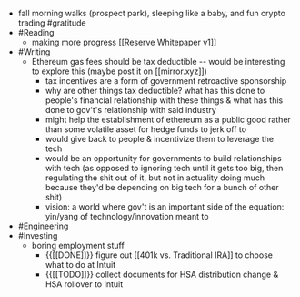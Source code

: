 - fall morning walks (prospect park), sleeping like a baby, and fun crypto trading #gratitude
- #Reading
    - making more progress [[Reserve Whitepaper v1]]
- #Writing
    - Ethereum gas fees should be tax deductible -- would be interesting to explore this (maybe post it on [[mirror.xyz]])
        - tax incentives are a form of government retroactive sponsorship
        - why are other things tax deductible? what has this done to people's financial relationship with these things & what has this done to gov't's relationship with said industry
        - might help the establishment of ethereum as a public good rather than some volatile asset for hedge funds to jerk off to
        - would give back to people & incentivize them to leverage the tech
        - would be an opportunity for governments to build relationships with tech (as opposed to ignoring tech until it gets too big, then regulating the shit out of it, but not in actuality doing much because they'd be depending on big tech for a bunch of other shit)
        - vision: a world where gov't is an important side of the equation: yin/yang of technology/innovation meant to
- #Engineering
- #Investing
    - boring employment stuff
        - {{[[DONE]]}} figure out [[401k vs. Traditional IRA]] to choose what to do at Intuit
        - {{[[TODO]]}} collect documents for HSA distribution change & HSA rollover to Intuit
